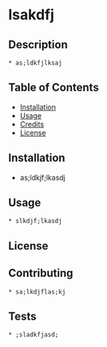 

  # lsakdfj

  ## Description
    * as;ldkfjlksaj 
  
  ## Table of Contents
  
  * [Installation](#installation)
  * [Usage](#usage)
  * [Credits](#credits)
  * [License](#license)
  
  
  ## Installation
   * as;ldkjf;lkasdj
    
  ## Usage 
    * slkdjf;lkasdj
  
  
  ## License
  
  
  ## Contributing
    * sa;lkdjflas;kj
  
  ## Tests
    * ;sladkfjasd;
  